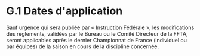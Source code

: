# G.1 Dates d'application

Sauf urgence qui sera publiée par « Instruction Fédérale », les modifications des règlements, validées par
le Bureau ou le Comité Directeur de la FFTA, seront applicables après le dernier Championnat de France
(individuel ou par équipes) de la saison en cours de la discipline concernée.
